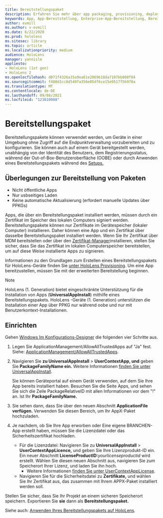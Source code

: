 ```yaml
---
title: Bereitstellungspaket
description: Erfahren Sie mehr über app packaging, provisioning, deployment und enterprise app deployment for HoloLens devices (Packen, Bereitstellen, Bereitstellen und Bereitstellen HoloLens Unternehmens-Apps).
keywords: App, App-Bereitstellung, Enterprise-App-Bereitstellung, Bereitstellung
author: evmill
ms.author: v-evmill
ms.date: 6/22/2020
ms.prod: hololens
ms.sitesec: library
ms.topic: article
ms.localizationpriority: medium
audience: HoloLens
manager: yannisle
appliesto:
- HoloLens (1st gen)
- HoloLens 2
ms.openlocfilehash: d071f4326a35a9ea61e2069618da7107bb808f04
ms.sourcegitcommit: f480d3cc8d549fa356e05df6ce15e9517f5b978a
ms.translationtype: MT
ms.contentlocale: de-DE
ms.lasthandoff: 09/08/2021
ms.locfileid: "123610988"
---
```

# <a name="provisioning-package"></a>Bereitstellungspaket

Bereitstellungspakete können verwendet werden, um Geräte in einer Umgebung ohne Zugriff auf die Endpunktverwaltung vorzubereiten und zu konfigurieren. Sie können auch auf einem Gerät bereitgestellt werden, unabhängig von der Identität des Benutzers, dem Registrierungsstatus, während der Out-of-Box-Benutzeroberfläche (OOBE) oder durch Anwenden eines Bereitstellungspakets während des [Setups.](/hololens/hololens-provisioning##apply-a-provisioning-package-to-hololens-during-setup)

## <a name="provisioning-packages-considerations"></a>Überlegungen zur Bereitstellung von Paketen

* Nicht öffentliche Apps
* Nur usbseitiges Laden
* Keine automatische Aktualisierung (erfordert manuelle Updates über PPKGs)

Apps, die über ein Bereitstellungspaket installiert werden, müssen durch ein Zertifikat im Speicher des lokalen Computers signiert werden. Bereitstellungspakete können nur Zertifikate im Gerätespeicher (lokaler Computer) installieren. Daher können eine App und ein Zertifikat über dasselbe Bereitstellungspaket installiert werden. Wenn Sie Ihr Zertifikat über MDM bereitstellen oder über den [Zertifikat-Manager](certificate-manager.md)installieren, stellen Sie sicher, dass Sie das Zertifikat im lokalen Computerspeicher bereitstellen, um auf diese Weise installierte Apps zu signieren.

Informationen zu den Grundlagen zum Erstellen eines Bereitstellungspakets für HoloLens-Geräte finden Sie [unter HoloLens Provisioning](/hololens/hololens-provisioning). Um eine App bereitzustellen, müssen Sie mit der erweiterten Bereitstellung beginnen.

> [!NOTE]
> HoloLens (1. Generation) bietet eingeschränkte Unterstützung für die Installation von Apps (**UniversalAppInstall**) mithilfe eines Bereitstellungspakets. HoloLens -Geräte (1. Generation) unterstützen die Installation einer App über PPKG nur während oobe und nur mit Benutzerkontext-Installationen.

## <a name="setup"></a>Einrichten

Gehen [Windows Im Konfigurations-Designer](https://www.microsoft.com/store/productId/9NBLGGH4TX22) die folgenden vier Schritte aus.

1. Legen Sie ApplicationManagement/AllowAllTrustedApps auf "Ja" fest. Siehe: [ApplicationManagement/AllowAllTrustedApps](/windows/client-management/mdm/policy-csp-applicationmanagement#applicationmanagement-allowalltrustedapps).

2. Navigieren Sie **zu UniversalAppInstall**  >  **UserContextApp, und** geben Sie **PackageFamilyName ein.** Weitere Informationen [finden Sie unter UniversalAppInstall](/windows/configuration/wcd/wcd-universalappinstall).

   Sie können Geräteportal auf einem Gerät verwenden, auf dem Sie Ihre App bereits installiert haben. Besuchen Sie die Seite Apps, und sehen Sie sich die Zeile PackageRelativeID mit allen Informationen vor dem "!" an. Ist Ihr **PackageFamilyName.**

3. Sie sehen dann, dass Sie über den neuen Abschnitt **ApplicationFile verfügen.** Verwenden Sie diesen Bereich, um Ihr AppX-Paket hochzuladen.

4. Je nachdem, ob Sie Ihre App erworben oder Eine eigene BRANCHEN-App erstellt haben, müssen Sie die Lizenzdatei oder das Sicherheitszertifikat hochladen.

    - Für die Lizenzdatei: Navigieren Sie zu **UniversalAppInstall**  >  **UserContextAppLicence,** und geben Sie Ihre Lizenzprodukt-ID ein. Ein neuer Abschnitt <b>LicenseProductID:</b><i>yourlicenseproductid</i> wird erstellt. Wählen Sie diesen neuen Abschnitt aus, navigieren Sie zum Speicherort Ihrer Lizenz, und laden Sie ihn hoch.
        - Weitere Informationen [finden Sie unter UserContextAppLicense](/windows/configuration/wcd/wcd-universalappinstall#usercontextapplicense).
    - Navigieren Sie für die Sicherheitsdatei zu **Zertifikate,** und wählen Sie Ihr Zertifikat aus, das zusammen mit Ihrem APPX-Paket installiert werden soll.

Stellen Sie sicher, dass Sie Ihr Projekt an einem sicheren Speicherort speichern. Exportieren Sie **sie** dann als **Bereitstellungspaket.**  

Siehe auch: [Anwenden Ihres Bereitstellungspakets auf HoloLens](/hololens/hololens-provisioning#apply-a-provisioning-package-to-hololens-during-setup).
